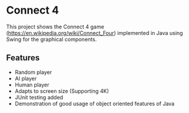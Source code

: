 # Connect 4

This project shows the Connect 4 game (https://en.wikipedia.org/wiki/Connect_Four) implemented in Java using Swing for the graphical components.

## Features
- Random player
- AI player
- Human player
- Adapts to screen size (Supporting 4K)
- JUnit testing added
- Demonstration of good usage of object oriented features of Java
